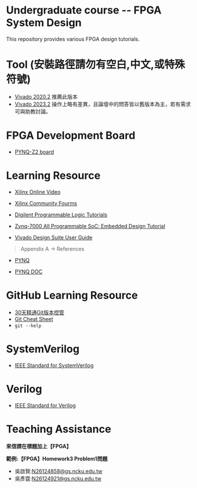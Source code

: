 Undergraduate course -- FPGA System Design
=================

This repository provides various FPGA design tutorials.

# Tool (安裝路徑請勿有空白,中文,或特殊符號)
* [Vivado 2020.2](https://www.xilinx.com/support/download/index.html/content/xilinx/en/downloadNav/vivado-design-tools/archive.html) 推薦此版本
* [Vivado 2023.2](https://www.xilinx.com/support/download.html) 操作上略有差異，且論壇中的問答皆以舊版本為主，若有需求可與助教討論。

# FPGA Development Board

* [PYNQ-Z2 board](https://www.tulembedded.com/FPGA/ProductsPYNQ-Z2.html)

# Learning Resource

* [Xilinx Online Video](https://www.xilinx.com/video.html)

* [Xilinx Community Fourms](https://forums.xilinx.com/)

* [Digilent Programmable Logic Tutorials ](https://reference.digilentinc.com/learn/programmable-logic/tutorials/start)

* [Zynq-7000 All Programmable SoC: Embedded Design Tutorial](https://ppt.cc/f4Leqx)

* [Vivado Design Suite User Guide](https://ppt.cc/fyFDXx)
> Appendix A -> References

* [PYNQ](http://www.pynq.io)

* [PYNQ DOC](https://pynq.readthedocs.io/en/v3.0.0/)

# GitHub Learning Resource

* [30天精通Git版本控管](https://ithelp.ithome.com.tw/users/20004901/ironman/525)
* [Git Cheat Sheet](https://education.github.com/git-cheat-sheet-education.pdf)
* `git --help`

# SystemVerilog
* [IEEE Standard for SystemVerilog](https://ieeexplore.ieee.org/document/8299595)

# Verilog
* [IEEE Standard for Verilog](https://ieeexplore.ieee.org/document/1620780)
  
# Teaching Assistance

**來信請在標題加上【FPGA】**

**範例:【FPGA】Homework3 Problem1問題**

* 吳啟賢:N26124858@gs.ncku.edu.tw
* 吳彥霆:N26124921@gs.ncku.edu.tw
